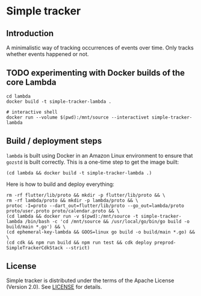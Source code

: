 # Simple tracker

## Introduction

A minimalistic way of tracking occurrences of events over time. Only tracks whether events happened or not.

## TODO experimenting with Docker builds of the core Lambda

```
cd lambda
docker build -t simple-tracker-lambda .

# interactive shell
docker run --volume $(pwd):/mnt/source --interactivet simple-tracker-lambda
```

## Build / deployment steps

`lambda` is built using Docker in an Amazon Linux environment to ensure that `gozstd` is built correctly. This is
a one-time step to get the image built:

```
(cd lambda && docker build -t simple-tracker-lambda .)
```

Here is how to build and deploy everything:

```
rm -rf flutter/lib/proto && mkdir -p flutter/lib/proto && \
rm -rf lambda/proto && mkdir -p lambda/proto && \
protoc -I=proto --dart_out=flutter/lib/proto --go_out=lambda/proto proto/user.proto proto/calendar.proto && \
(cd lambda && docker run -v $(pwd):/mnt/source -t simple-tracker-lambda /bin/bash -c 'cd /mnt/source && /usr/local/go/bin/go build -o build/main *.go') && \
(cd ephemeral-key-lambda && GOOS=linux go build -o build/main *.go) && \
(cd cdk && npm run build && npm run test && cdk deploy preprod-SimpleTrackerCdkStack --strict)
```

## License

Simple tracker is distributed under the terms of the Apache License (Version 2.0). See [LICENSE](LICENSE) for
details.

